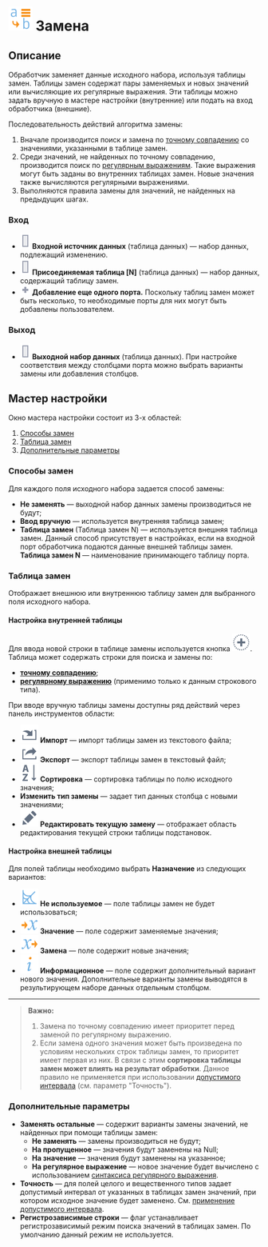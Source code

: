 # ![Замена](../../media/app/icons/vendors/replacecolumns.svg) Замена

## Описание

Обработчик заменяет данные исходного набора, используя таблицы замен. Таблицы замен содержат пары заменяемых и новых значений или вычисляющие их регулярные выражения. Эти таблицы можно задать вручную в мастере настройки (внутренние) или подать на вход обработчика (внешние).

Последовательность действий алгоритма замены:

 1. Вначале производится поиск и замена по [точному совпадению](./substitution/exact-match.md) со значениями, указанными в таблице замен.
 2. Среди значений, не найденных по точному совпадению, производится поиск по [регулярным выражениям](./substitution/regexp-match.md). Такие выражения могут быть заданы во внутренних таблицах замен. Новые значения также вычисляются регулярными выражениями.
 3. Выполняются правила замены для значений, не найденных на предыдущих шагах.

### Вход

* ![Входной источник данных](../../media/app/icons/ports/table-inactive.svg) **Входной источник данных** (таблица данных) — набор данных, подлежащий изменению.
* ![Набор данных](../../media/app/icons/ports/table-inactive.svg) **Присоединяемая таблица [N]** (таблица данных) — набор данных, содержащий таблицу замен.
* ![Добавление порта](../../media/app/icons/toolbar-18/add-inactive.svg) **Добавление еще одного порта.** Поскольку таблиц замен может быть несколько, то необходимые порты для них могут быть добавлены пользователем.

### Выход

* ![Выходной набор данных](../../media/app/icons/ports/table-inactive.svg) **Выходной набор данных** (таблица данных). При настройке соответствия между столбцами порта можно выбрать варианты замены или добавления столбцов.

## Мастер настройки

Окно мастера настройки состоит из 3-х областей:

 1. [Способы замен](#sposoby-zamen)
 2. [Таблица замен](#tablitsa-zamen)
 3. [Дополнительные параметры](#dopolnitelnye-parametry)

### Способы замен

Для каждого поля исходного набора задается способ замены:

* **Не заменять** — выходной набор данных замены производиться не будут;
* **Ввод вручную** — используется внутренняя таблица замен;
* **Таблица замен** (Таблица замен N) — используется внешняя таблица замен. Данный способ присутствует в настройках, если на входной порт обработчика подаются данные внешней таблицы замен. **Таблица замен N** — наименование принимающего таблицу порта.

### Таблица замен

Отображает внешнюю или внутреннюю таблицу замен для выбранного поля исходного набора.

#### Настройка внутренней таблицы

Для ввода новой строки в таблице замены используется кнопка ![Добавление строки](../../media/app/icons/toolbar-18/toolbar-18-27.svg). Таблица может содержать строки для поиска и замены по:

* [**точному совпадению**](./substitution/exact-match.md);
* [**регулярному выражению**](./substitution/regexp-match.md) (применимо только к данным строкового типа).

При вводе вручную таблицы замены доступны ряд действий через панель инструментов области:

* ![Импорт](../../media/app/icons/toolbar-18/toolbar-18-137.svg) **Импорт** — импорт таблицы замен из текстового файла;
* ![Экспорт](../../media/app/icons/toolbar-18/toolbar-18-41.svg) **Экспорт** — экспорт таблицы замен в текстовый файл;
* ![Сортировка](../../media/app/icons/toolbar-18/toolbar-18-116.svg) **Сортировка** — сортировка таблицы по полю исходного значения;
* **Изменить тип замены** — задает тип данных столбца с новыми значениями;
* ![Редактировать текущую замену](../../media/app/icons/toolbar-18/toolbar-18-28.svg) **Редактировать текущую замену** — отображает область редактирования текущей строки таблицы подстановок.

#### Настройка внешней таблицы

Для полей таблицы необходимо выбрать **Назначение** из следующих вариантов:

* ![Не используется](../../media/app/processors/substitution-04.svg) **Не используемое** — поле таблицы замен не будет использоваться;
* ![Значение](../../media/app/processors/substitution-09.svg) **Значение** — поле содержит заменяемые значения;
* ![Замена](../../media/app/processors/substitution-08.svg) **Замена** — поле содержит новые значения;
* ![Информационное](../../media/app/processors/substitution-03.svg) **Информационное** — поле содержит дополнительный вариант нового значения. Дополнительные варианты замены выводятся в результирующем наборе данных отдельным столбцом.

--------

>**Важно:**
>1. Замена по точному совпадению имеет приоритет перед заменой по регулярному выражению.
>2. Если замена одного значения может быть произведена по условиям нескольких строк таблицы замен, то приоритет имеет первая из них. В связи с этим **сортировка таблицы замен может влиять на результат обработки**. Данное правило не применяется при использовании [допустимого интервала](./substitution/exact-match.md) (см. параметр "Точность").

### Дополнительные параметры

* **Заменять остальные** — содержит варианты замены значений, не найденных при помощи таблицы замен:
  * **Не заменять** — замены производиться не будут;
  * **На пропущенное** — значения будут заменены на Null;
  * **На значение** — значения будут заменены на указанное;
  * **На регулярное выражение** — новое значение будет вычислено с использованием [синтаксиса регулярного выражения](./substitution/syntax-regexp.md).
* **Точность** — для полей целого и вещественного типов задает допустимый интервал от указанных в таблицах замен значений, при котором исходное значение будет заменено. См. [применение допустимого интервала](./substitution/exact-match.md).
* **Регистрозависимые строки** — флаг устанавливает регистрозависимый режим поиска значений в таблицах замен. По умолчанию данный режим не используется.
